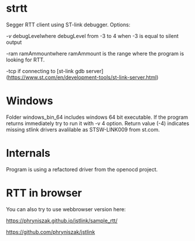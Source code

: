 # strtt
Segger RTT client using ST-link debugger.
Options:

*-v* debugLevelwhere debugLevel from -3 to 4 when -3 is equal to silent output

-ram ramAmmountwhere ramAmmount is the range where the program is looking for RTT. 

-tcp if connecting to [st-link gdb server] (https://www.st.com/en/development-tools/st-link-server.html)

# Windows
Folder windows_bin_64 includes windows 64 bit executable. If the program returns immediately try to run it with -v 4 option. Return value (-4) indicates missing stlink drivers avalilable as STSW-LINK009 from st.com.

# Internals
Program is using a refactored driver from the openocd project.

# RTT in browser
You can also try to use webbrowser version here:

https://phryniszak.github.io/jstlink/sample_rtt/

https://github.com/phryniszak/jstlink
